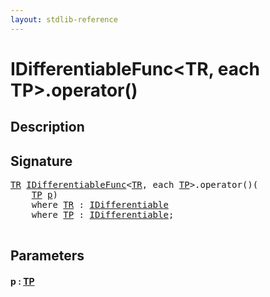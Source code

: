 ```yaml
---
layout: stdlib-reference
---
```


# IDifferentiableFunc\<TR, each TP\>\.operator\(\)

## Description





## Signature 

<pre>
<a href="../interfaces/idifferentiablefunc-01f/index.html#typeparam-TR" class="code_type">TR</a> <a href="../interfaces/idifferentiablefunc-01f/index.html" class="code_type">IDifferentiableFunc</a>&lt;<a href="../interfaces/idifferentiablefunc-01f/index.html#typeparam-TR" class="code_type">TR</a>, <span class="code_keyword">each</span> <a href="../interfaces/idifferentiablefunc-01f/index.html#typeparam-TP" class="code_type">TP</a>&gt;.operator()(
    <a href="../interfaces/idifferentiablefunc-01f/index.html#typeparam-TP" class="code_type">TP</a> <a href="operatorx28x29.html#decl-p" class="code_param">p</a>)
    <span class='code_keyword'>where</span> <a href="../interfaces/idifferentiablefunc-01f/index.html#typeparam-TR" class="code_type">TR</a> : <a href="../interfaces/idifferentiable-01/index.html" class="code_type">IDifferentiable</a>
    <span class='code_keyword'>where</span> <a href="../interfaces/idifferentiablefunc-01f/index.html#typeparam-TP" class="code_type">TP</a> : <a href="../interfaces/idifferentiable-01/index.html" class="code_type">IDifferentiable</a>;

</pre>

## Parameters

####  <a id="decl-p"></a>p  : [TP](../interfaces/idifferentiablefunc-01f/index.html#typeparam-TP)


